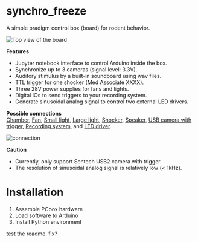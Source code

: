 # synchro_freeze
  A simple pradigm control box (board) for rodent behavior.<BR>
  
 ![Top view of the board](images/PCbox.jpg)
  
  **Features**
  - Jupyter notebook interface to control Arduino inside the box.
  - Synchronize up to 3 cameras (signal level: 3.3V).
  - Auditory stimulus by a built-in soundboard using wav files.
  - TTL trigger for one shocker (Med Associate XXXX).
  - Three 28V power supplies for fans and lights.
  - Digital IOs to send triggers to your recording system.
  - Generate sinusoidal analog signal to control two external LED drivers.
  
  **Possible connections**<BR>
    [Chamber](https://www.med-associates.com/product/modular-test-chamber-with-quick-change-floor-for-rat/), 
    [Fan](https://www.med-associates.com/product/28-v-dc%e2%80%88fan/), 
    [Small light](https://www.med-associates.com/product/housestimulus-light-with-diffuser-for-rat/), 
    [Large light](https://www.med-associates.com/product/cubicle-ceiling-mount-house-light/), 
    [Shocker](https://www.med-associates.com/product/standalone-aversive-stimulatorscrambler-115-v-ac-60-hz/),
    [Speaker](https://www.med-associates.com/product/cage-speaker-for-rat-chamber/),
    [USB camera with trigger](https://sentech.co.jp/en/products/USB/index.html),
    [Recording system](https://open-ephys.org/acquisition-system/eux9baf6a5s8tid06hk1mw5aafjdz1), and
    [LED driver](https://open-ephys.org/cyclops-led-driver/cyclops-led-driver).
  
  ![connection](images/connection.jpg)
  
  **Caution**<BR>
  - Currently, only support Sentech USB2 camera with trigger.
  - The resolution of sinusoidal analog signal is relatively low (< 1kHz). 

# Installation

1. Assemble PCbox hardware
2. Load software to Arduino
3. Install Python environment

test the readme. fix?

